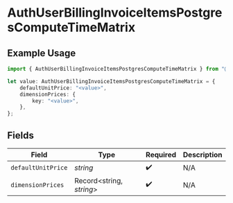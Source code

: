 # AuthUserBillingInvoiceItemsPostgresComputeTimeMatrix

## Example Usage

```typescript
import { AuthUserBillingInvoiceItemsPostgresComputeTimeMatrix } from "@vercel/sdk/models/components";

let value: AuthUserBillingInvoiceItemsPostgresComputeTimeMatrix = {
    defaultUnitPrice: "<value>",
    dimensionPrices: {
        key: "<value>",
    },
};
```

## Fields

| Field                    | Type                     | Required                 | Description              |
| ------------------------ | ------------------------ | ------------------------ | ------------------------ |
| `defaultUnitPrice`       | *string*                 | :heavy_check_mark:       | N/A                      |
| `dimensionPrices`        | Record<string, *string*> | :heavy_check_mark:       | N/A                      |